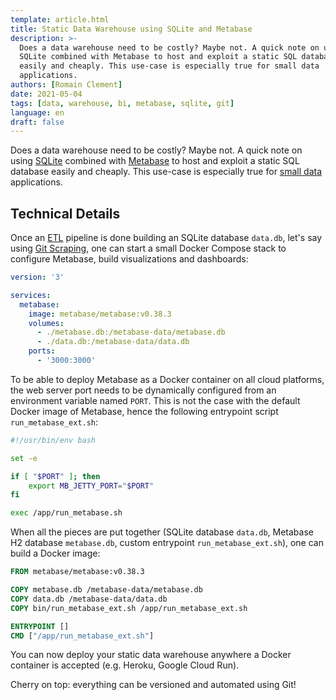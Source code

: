 ```yaml
---
template: article.html
title: Static Data Warehouse using SQLite and Metabase
description: >-
  Does a data warehouse need to be costly? Maybe not. A quick note on using
  SQLite combined with Metabase to host and exploit a static SQL database
  easily and cheaply. This use-case is especially true for small data
  applications.
authors: [Romain Clement]
date: 2021-05-04
tags: [data, warehouse, bi, metabase, sqlite, git]
language: en
draft: false
---
```


Does a data warehouse need to be costly? Maybe not. A quick note on using
[SQLite][sqlite] combined with [Metabase][metabase] to host and exploit a
static SQL database easily and cheaply. This use-case is especially true
for [small data][small-data] applications.

## Technical Details

Once an [ETL](etl) pipeline is done building an SQLite database `data.db`,
let's say using [Git Scraping][git-scraping], one can start a small Docker
Compose stack to configure Metabase, build visualizations and dashboards:

```yaml
version: '3'

services:
  metabase:
    image: metabase/metabase:v0.38.3
    volumes:
      - ./metabase.db:/metabase-data/metabase.db
      - ./data.db:/metabase-data/data.db
    ports:
      - '3000:3000'
```

To be able to deploy Metabase as a Docker container on all cloud platforms,
the web server port needs to be dynamically configured from an environment variable
named `PORT`. This is not the case with the default Docker image of Metabase,
hence the following entrypoint script `run_metabase_ext.sh`:

```bash
#!/usr/bin/env bash

set -e

if [ "$PORT" ]; then
    export MB_JETTY_PORT="$PORT"
fi

exec /app/run_metabase.sh
```

When all the pieces are put together (SQLite database `data.db`,
Metabase H2 database `metabase.db`, custom entrypoint `run_metabase_ext.sh`),
one can build a Docker image:

```dockerfile
FROM metabase/metabase:v0.38.3

COPY metabase.db /metabase-data/metabase.db
COPY data.db /metabase-data/data.db
COPY bin/run_metabase_ext.sh /app/run_metabase_ext.sh

ENTRYPOINT []
CMD ["/app/run_metabase_ext.sh"]
```

You can now deploy your static data warehouse anywhere a Docker container
is accepted (e.g. Heroku, Google Cloud Run).

Cherry on top: everything can be versioned and automated using Git!

[small-data]: https://en.wikipedia.org/wiki/Small_data 'Wikipedia - Small Data'
[sqlite]: https://sqlite.org 'SQLite'
[metabase]: https://www.metabase.com 'Metabase'
[etl]: https://en.wikipedia.org/wiki/Extract,_transform,_load 'Wikipedia - Extract, transform, load'
[git-scraping]: https://simonwillison.net/2020/Oct/9/git-scraping/ 'Simon Willison - Git Scraping'
